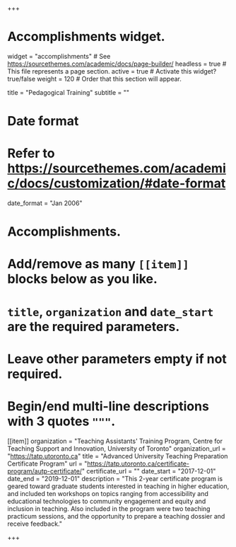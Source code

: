 +++
# Accomplishments widget.
widget = "accomplishments"  # See https://sourcethemes.com/academic/docs/page-builder/
headless = true  # This file represents a page section.
active = true  # Activate this widget? true/false
weight = 120  # Order that this section will appear.

title = "Pedagogical Training"
subtitle = ""

# Date format
#   Refer to https://sourcethemes.com/academic/docs/customization/#date-format
date_format = "Jan 2006"

# Accomplishments.
#   Add/remove as many `[[item]]` blocks below as you like.
#   `title`, `organization` and `date_start` are the required parameters.
#   Leave other parameters empty if not required.
#   Begin/end multi-line descriptions with 3 quotes `"""`.

[[item]]
  organization = "Teaching Assistants' Training Program, Centre for Teaching Support and Innovation, University of Toronto"
  organization_url = "https://tatp.utoronto.ca"
  title = "Advanced University Teaching Preparation Certificate Program"
  url = "https://tatp.utoronto.ca/certificate-program/autp-certificate/"
  certificate_url = ""
  date_start = "2017-12-01"
  date_end = "2019-12-01"
  description = "This 2-year certificate program is geared toward graduate students interested in teaching in higher education, and included ten workshops on topics ranging from accessibility and educational technologies to community engagement and equity and inclusion in teaching. Also included in the program were two teaching practicum sessions, and the opportunity to prepare a teaching dossier and receive feedback."

+++
